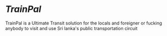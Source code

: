 <h1><i>TrainPal</i></h1>
TrainPal is a Ultimate Transit solution for the locals and foreigner or fucking anybody to visit and use Sri lanka's public transportation circuit   
<br><br>

